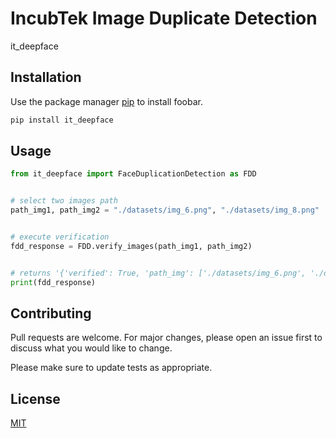 # IncubTek Image Duplicate Detection

it_deepface
## Installation

Use the package manager [pip](https://pip.pypa.io/en/stable/) to install foobar.

```bash
pip install it_deepface  
```

## Usage

```python
from it_deepface import FaceDuplicationDetection as FDD


# select two images path
path_img1, path_img2 = "./datasets/img_6.png", "./datasets/img_8.png"


# execute verification
fdd_response = FDD.verify_images(path_img1, path_img2)


# returns '{'verified': True, 'path_img': ['./datasets/img_6.png', './datasets/img_8.png'], 'threshold': 0.68}'
print(fdd_response)
```

## Contributing

Pull requests are welcome. For major changes, please open an issue first
to discuss what you would like to change.

Please make sure to update tests as appropriate.

## License

[MIT](https://choosealicense.com/licenses/mit/)